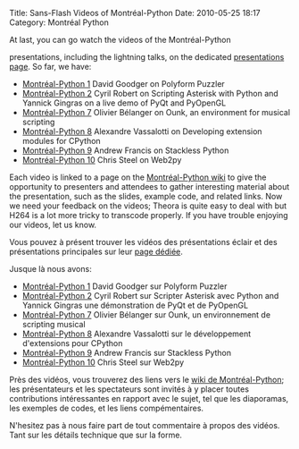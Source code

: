 Title: Sans-Flash Videos of Montréal-Python
Date: 2010-05-25 18:17
Category: Montréal Python

<!--:en-->At last, you can go watch the videos of the Montréal-Python
presentations, including the lightning talks, on the dedicated
[presentations page][]. So far, we have:

-   [Montréal-Python 1][] David Goodger on Polyform Puzzler
-   [Montréal-Python 2][] Cyril Robert on Scripting Asterisk with Python
    and Yannick Gingras on a live demo of PyQt and PyOpenGL
-   [Montréal-Python 7][] Olivier Bélanger on Ounk, an environment for
    musical scripting
-   [Montréal-Python 8][] Alexandre Vassalotti on Developing extension
    modules for CPython
-   [Montréal-Python 9][] Andrew Francis on Stackless Python
-   [Montréal-Python 10][] Chris Steel on Web2py

Each video is linked to a page on the [Montréal-Python wiki][] to give
the opportunity to presenters and attendees to gather interesting
material about the presentation, such as the slides, example code, and
related links. Now we need your feedback on the videos; Theora is quite
easy to deal with but H264 is a lot more tricky to transcode properly.
If you have trouble enjoying our videos, let us know.<!--:--><!--:fr-->

Vous pouvez à présent trouver les vidéos des présentations éclair et des
présentations principales sur leur [page dédiée][presentations page].

Jusque là nous avons:

-   [Montréal-Python 1][] David Goodger sur Polyform Puzzler
-   [Montréal-Python 2][] Cyril Robert sur Scripter Asterisk avec Python
    and Yannick Gingras une démonstration de PyQt et de PyOpenGL
-   [Montréal-Python 7][] Olivier Bélanger sur Ounk, un environnement de
    scripting musical
-   [Montréal-Python 8][Montréal-Python 7] Alexandre Vassalotti sur le
    développement d'extensions pour CPython
-   [Montréal-Python 9][Montréal-Python 7] Andrew Francis sur Stackless
    Python
-   [Montréal-Python 10][Montréal-Python 7] Chris Steel sur Web2py

Près des vidéos, vous trouverez des liens vers le [wiki de
Montréal-Python][Montréal-Python wiki]; les présentateurs et les
spectateurs sont invités à y placer toutes contributions intéressantes
en rapport avec le sujet, tel que les diaporamas, les exemples de codes,
et les liens compémentaires.

N'hesitez pas à nous faire part de tout commentaire à propos des vidéos.
Tant sur les détails technique que sur la forme.

<!--:-->

</p>

  [presentations page]: http://montrealpython.org/presentations/
  [Montréal-Python 1]: http://montrealpython.org/presentations/mp-1/
  [Montréal-Python 2]: http://montrealpython.org/presentations/mp-2/
  [Montréal-Python 7]: http://montrealpython.org/presentations/mp-7/
  [Montréal-Python 8]: http://montrealpython.org/presentations/mp-8/
  [Montréal-Python 9]: http://montrealpython.org/presentations/mp-9/
  [Montréal-Python 10]: http://montrealpython.org/presentations/mp-10/
  [Montréal-Python wiki]: http://wiki.montrealpython.org
